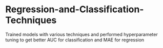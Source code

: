 # Regression-and-Classification-Techniques
Trained models with various techniques and performed hyperparameter tuning to get better AUC for classification and MAE for regression
